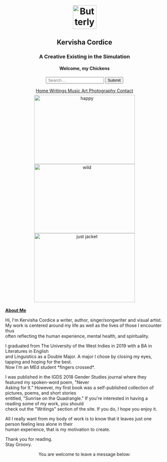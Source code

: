 <!DOCTYPE html>
<html>
<center>
<head>
<meta charset="utf-8">
<title>Kervisha Cordice</title>

<hgroup>
<h1><img src="file:///C:/Users/kervi/OneDrive/Documents/GitHub/website/photos/butterflybard.png" width="75" 
     height="75" alt="Butterly Bard logo"></h1>
<h2>Kervisha Cordice</h2>
<h3>A Creative Existing in the Simulation</h3>
<h4>Welcome, my Chickens</h4>
</hgroup>
<nav>  
<div class="searchbox">
<form>   
<input type="text" placeholder=" Search...." name="search">   
<button type="submit">Submit</button>   
</form>  
 </div>

<ul>  
<li><a href="index.html"> Home </a></li>  
<li><a href="writings.html"> Writings </a></li>
<li><a href="music.html"> Music </a></li>
<li><a href="art.html"> Art </a></li>
<li><a href="photography.html"> Photography </a></li>
<li><a href="contact.html"> Contact </a></li> 
</ul>  
</nav>
<style>
body { width: 1000px; margin: 0 auto; }
ul {list-style-type: none;
margin: 5;
padding: 0;}
li {display: inline;}

body {background-color:#DBF9DB;}

</style>
</center>
</head>

<body>
<center>
<div class= "image_holder">
<img src="file:///C:/Users/kervi/OneDrive/Documents/GitHub/website/photos/smellbuttercup.JPG" width="320" height="220" alt="happy">
<img src="file:///C:/Users/kervi/OneDrive/Documents/GitHub/website/photos/monkeybusiness.JPG" width="320" height="220" alt="wild">
<img src="file:///C:/Users/kervi/OneDrive/Documents/GitHub/website/photos/justjacket.JPG" width="320" height="220" alt="just jacket">

</div>
</center>

<br>
<strong>
<u>
About Me
</u>
</strong>

<p> Hi, I'm Kervisha Cordice a writer, author, singer/songwriter and visual artist. 
<br>My work is centered around my life as well as the lives of those I encounter thus 
<br>often reflecting the human experience, mental health, and spirituality.
</p>

<p>I graduated from The University of the West Indies in 2019 with a BA in Literatures in English 
<br>and Linguistics as a Double Major. A major I chose by closing my eyes, tapping and hoping for the best.
<br>Now I'm an MEd student *fingers crossed*.
</p>

<p>I was published in the IGDS 2018 Gender Studies journal where they featured my spoken-word poem, "Never
<br>Asking for It." However, my first book was a self-published collection of pictures, poems, and short stories
<br>entitled, "Sunrise on the Quadrangle." If you're interested in having a reading some of my work, you should
<br> check out the "Writings" section of the site. If you do, I hope you enjoy it.
</p>

<p>All I really want from my body of work is to know that it leaves just one person feeling less alone in their 
<br>human experience, that is my motivation to create. 
</p>

<p>Thank you for reading. 
<br>Stay Groovy. 
 </p>
 
 <center>
 <footer>
 <p> You are welcome to leave a message below: 
 </p>
</body>
</html>
 
